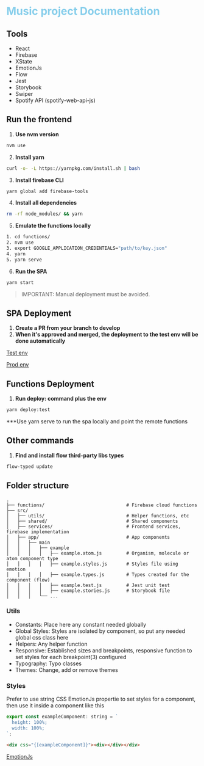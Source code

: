 <h1 style="color: skyblue;">
  Music project Documentation
</h1>

## Tools

- React
- Firebase
- XState
- EmotionJs
- Flow
- Jest
- Storybook
- Swiper
- Spotify API (spotify-web-api-js)

## Run the frontend

1. **Use nvm version**

```sh
nvm use
```

2. **Install yarn**

```sh
curl -o- -L https://yarnpkg.com/install.sh | bash
```

3. **Install firebase CLI**

```sh
yarn global add firebase-tools
```

4. **Install all dependencies**

```sh
rm -rf node_modules/ && yarn
```

5. **Emulate the functions locally**

```sh
1. cd functions/
2. nvm use
3. export GOOGLE_APPLICATION_CREDENTIALS="path/to/key.json"
4. yarn
5. yarn serve
```

6. **Run the SPA**

```sh
yarn start
```

> IMPORTANT: Manual deployment must be avoided.

## SPA Deployment

1. **Create a PR from your branch to develop**
2. **When it's approved and merged, the deployment to the test env will be done automatically**

[Test env](https://social-music-addd0.web.app/)

[Prod env](https://music-project-prod.web.app/)

## Functions Deployment

1. **Run deploy: command plus the env**

```sh
yarn deploy:test
```

\*\*\*Use yarn serve to run the spa locally and point the remote functions

## Other commands

1. **Find and install flow third-party libs types**

```sh
flow-typed update
```

## Folder structure

    .
    ├── functions/                              # Firebase cloud functions
    ├── src/
    │   ├── utils/                              # Helper functions, etc
    │   ├── shared/                             # Shared components
    │   ├── services/                           # Frontend services, firebase implementation
    │   ├── app/                                # App components
    │   │   ├── main
    │   │   │   ├── example
    │   │   │   │   ├── example.atom.js         # Organism, molecule or atom component type
    │   │   │   │   ├── example.styles.js       # Styles file using emotion
    │   │   │   │   ├── example.types.js        # Types created for the component (flow)
    │   │   │   │   ├── example.test.js         # Jest unit test
    │   │   │   │   ├── example.stories.js      # Storybook file
    │   │   │   └── ...

### Utils

- Constants: Place here any constant needed globally
- Global Styles: Styles are isolated by component, so put any needed global css class here
- Helpers: Any helper function
- Responsive: Established sizes and breakpoints, responsive function to set styles for each breakpoint(3) configured
- Typography: Typo classes
- Themes: Change, add or remove themes

### Styles

Prefer to use string CSS EmotionJs propertie to set styles for a component, then use it inside a component like this

```js
export const exampleComponent: string = `
  height: 100%;
  width: 100%;
`;
```

```html
<div css="{[exampleComponent]}"><div></div></div>
```

[EmotionJs](https://emotion.sh/docs/introduction)
